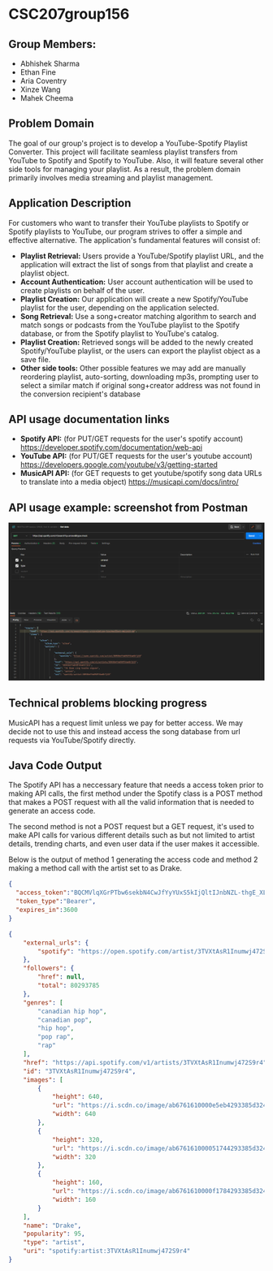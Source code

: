 # CSC207group156
## Group Members:
- Abhishek Sharma
- Ethan Fine
- Aria Coventry
- Xinze Wang
- Mahek Cheema

## Problem Domain
The goal of our group's project is to develop a YouTube-Spotify Playlist Converter. This project will facilitate 
seamless playlist transfers from YouTube to Spotify and Spotify to YouTube. Also, it will feature several other side tools for managing your playlist. As a result, the problem domain primarily involves media streaming 
and playlist management.

## Application Description
For customers who want to transfer their YouTube playlists to Spotify or Spotify playlists to YouTube, our program strives to offer a simple and 
effective alternative. The application's fundamental features will consist of:
- **Playlist Retrieval:** Users provide a YouTube/Spotify playlist URL, and the application will extract the list of songs from that playlist and create a playlist object.
- **Account Authentication:** User account authentication will be used to create playlists on behalf of the user.
- **Playlist Creation:** Our application will create a new Spotify/YouTube playlist for the user, depending on the application selected.
- **Song Retrieval:** Use a song+creator matching algorithm to search and match songs or podcasts from the YouTube playlist to the Spotify database, or from the Spotify playlist to YouTube's catalog.
- **Playlist Creation:** Retrieved songs will be added to the newly created Spotify/YouTube playlist, or the users can export the playlist object as a save file.
- **Other side tools:** Other possible features we may add are manually reordering playlist, auto-sorting, downloading mp3s, prompting user to select a similar match if original song+creator address was not found in the conversion recipient's database

## API usage documentation links
- **Spotify API:** (for PUT/GET requests for the user's spotify account)
https://developer.spotify.com/documentation/web-api
- **YouTube API:** (for PUT/GET requests for the user's youtube account)
https://developers.google.com/youtube/v3/getting-started
- **MusicAPI API:** (for GET requests to get youtube/spotify song data URLs to translate into a media object)
https://musicapi.com/docs/intro/

## API usage example: screenshot from Postman
![img.png](image/img.png)

## Technical problems blocking progress
MusicAPI has a request limit unless we pay for better access. We may decide not to use this and instead access the song database from url requests via YouTube/Spotify directly.


## Java Code Output 

The Spotify API has a neccessary feature that needs a access token prior to making API calls, the first method
under the Spotify class is a POST method that makes a POST request with all the valid information that is needed 
to generate an access code.

The second method is not a POST request but a GET request, it's used to make API calls for various different details such as 
but not limited to artist details, trending charts, and even user data if the user makes it accessible. 

Below is the output of method 1 generating the access code and method 2 making a method call with the artist set to as 
Drake. 

```json
{
  "access_token":"BQCMVlqXGrPTbw6sekbN4CwJfYyYUxS5kIjQltIJnbNZL-thgE_XLyHiwD7cdc-Xn9IthGII-zCrJ80FDNAS9E8ODi9HZjmrx_LX9J1WvssDONnQtR4",
  "token_type":"Bearer",
  "expires_in":3600
}
```


```json
{
    "external_urls": {
        "spotify": "https://open.spotify.com/artist/3TVXtAsR1Inumwj472S9r4"
    },
    "followers": {
        "href": null,
        "total": 80293785
    },
    "genres": [
        "canadian hip hop",
        "canadian pop",
        "hip hop",
        "pop rap",
        "rap"
    ],
    "href": "https://api.spotify.com/v1/artists/3TVXtAsR1Inumwj472S9r4",
    "id": "3TVXtAsR1Inumwj472S9r4",
    "images": [
        {
            "height": 640,
            "url": "https://i.scdn.co/image/ab6761610000e5eb4293385d324db8558179afd9",
            "width": 640
        },
        {
            "height": 320,
            "url": "https://i.scdn.co/image/ab676161000051744293385d324db8558179afd9",
            "width": 320
        },
        {
            "height": 160,
            "url": "https://i.scdn.co/image/ab6761610000f1784293385d324db8558179afd9",
            "width": 160
        }
    ],
    "name": "Drake",
    "popularity": 95,
    "type": "artist",
    "uri": "spotify:artist:3TVXtAsR1Inumwj472S9r4"
}
```
